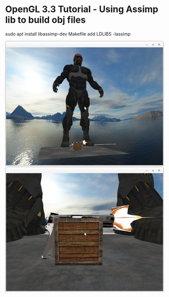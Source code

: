 # OpenGL 3.3 Tutorial - Using Assimp lib to build obj files

sudo apt install libassimp-dev
Makefile add LDLIBS -lassimp


![alt text](https://github.com/tapin13/openGL-3-3-examples/blob/master/tutorialXVVI5_cubemaps_environment_mapping_objects/Screenshot_1.png)
![alt text](https://github.com/tapin13/openGL-3-3-examples/blob/master/tutorialXVVI5_cubemaps_environment_mapping_objects/Screenshot_2.png)
